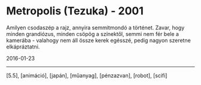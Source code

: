 # Metropolis (Tezuka) - 2001

Amilyen csodaszép a rajz, annyira semmitmondó a történet. Zavar, hogy minden grandiózus, minden csöpög a színektől, semmi nem fér bele a kamerába - valahogy nem áll össze kerek egésszé, pedig nagyon szeretne elkápráztatni.

2016-01-23 

----

[5.5], [animáció], [japán], [műanyag], [pénzazvan], [robot], [scifi]